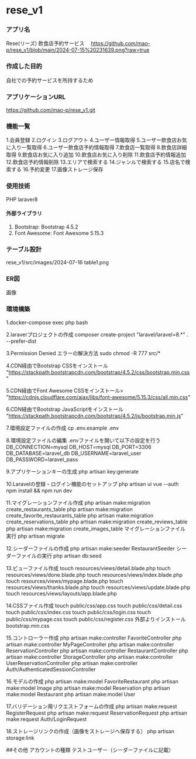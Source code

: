 # rese_v1
### アプリ名
Rese(リーズ)
飲食店予約サービス　
https://github.com/mao-p/rese_v1/blob/main/2024-07-15%20231639.png?raw=true

### 作成した目的
自社での予約サービスを所持するため

### アプリケーションURL
https://github.com/mao-p/rese_v1.git

### 機能一覧
1.会員登録
2.ログイン
3.ログアウト
4.ユーザー情報取得
5.ユーザー飲食店お気に入り一覧取得
6.ユーザー飲食店予約情報取得
7.飲食店一覧取得
8.飲食店詳細取得
9.飲食店お気に入り追加
10.飲食店お気に入り削除
11.飲食店予約情報追加
12.飲食店予約情報削除
13.エリアで検索する
14.ジャンルで検索する
15.店名で検索する
16.予約変更
17.画像ストレージ保存

### 使用技術
PHP
laraver8
#### 外部ライブラリ
1. Bootstrap: Bootstrap 4.5.2
2. Font Awesome: Font Awesome 5.15.3

### テーブル設計
rese_v1/src/images/2024-07-16 table1.png

### ER図
画像

### 環境構築
1.docker-compose exec php bash

2.laraverプロジェクトの作成
composer create-project "laravel/laravel=8.*" . --prefer-dist

3.Permission Denied エラーの解決方法
sudo chmod -R 777 src/*

4.CDN経由でBootstrap CSSをインストール
"https://stackpath.bootstrapcdn.com/bootstrap/4.5.2/css/bootstrap.min.css"

5.CDN経由でFont Awesome CSSをインストール>
"https://cdnjs.cloudflare.com/ajax/libs/font-awesome/5.15.3/css/all.min.css" 

6.CDN経由でBootstrap JavaScriptをインストール
"https://stackpath.bootstrapcdn.com/bootstrap/4.5.2/js/bootstrap.min.js"

7.環境設定ファイルの作成
cp .env.example .env

8.環境設定ファイルの編集
.envファイルを開いて以下の設定を行う
DB_CONNECTION=mysql
DB_HOST=mysql
DB_PORT=3306
DB_DATABASE=laravel_db
DB_USERNAME=laravel_user
DB_PASSWORD=laravel_pass

9.アプリケーションキーの生成
php artisan key:generate

10.Laravelの登録・ログイン機能のセットアップ
php artisan ui vue --auth
npm install && npm run dev

11.マイグレーションファイル作成
php artisan make:migration create_restaurants_table
php artisan make:migration create_favorite_restaurants_table
php artisan make:migration create_reservations_table
php artisan make:migration create_reviews_table
php artisan make:migration create_images_table
マイグレーションファイル実行
php artisan migrate

12.シーダーファイルの作成
php artisan make:seeder RestaurantSeeder
シーダーファイルの実行
php artisan db:seed

13.ビューファイル作成
touch resources/views/detail.blade.php
touch resources/views/done.blade.php
touch resources/views/index.blade.php
touch resources/views/mypage.blade.php
touch resources/views/thanks.blade.php
touch resources/views/update.blade.php
touch resources/views/layouts/app.blade.php

14.CSSファイル作成
touch public/css/app.css
touch public/css/detail.css
touch public/css/index.css
touch public/css/login.css
touch public/css/mypage.css
touch public/css/register.css
外部よりインストール
bootstrap.min.css

15.コントローラー作成
php artisan make:controller FavoriteController
php artisan make:controller MyPageController
php artisan make:controller ReservationController
php artisan make:controller RestaurantController
php artisan make:controller StorageController
php artisan make:controller UserReservationController
php artisan make:controller Auth/AuthenticatedSessionController

16.モデルの作成
php artisan make:model FavoriteRestaurant
php artisan make:model Image
php artisan make:model Reservation
php artisan make:model Restaurant
php artisan make:model User

17.バリデーション用リクエストフォームの作成
php artisan make:request RegisterRequest
php artisan make:request ReservationRequest
php artisan make:request Auth/LoginRequest

18.ストレージリンクの作成（画像をストレージへ保存する）
php artisan storage:link


##その他
アカウントの種類
テストユーザー（シーダーファイルに記載）
